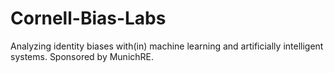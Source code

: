 # Cornell-Bias-Labs
Analyzing identity biases with(in) machine learning and artificially intelligent systems. Sponsored by MunichRE.

